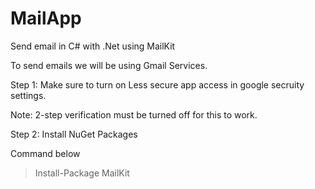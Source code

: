 # MailApp
Send email in C# with .Net using MailKit

To send emails we will be using Gmail Services.

Step 1: Make sure to turn on Less secure app access in google secruity settings.

  Note: 2-step verification must be turned off for this to work.

Step 2: Install NuGet Packages

Command below
  > Install-Package MailKit
